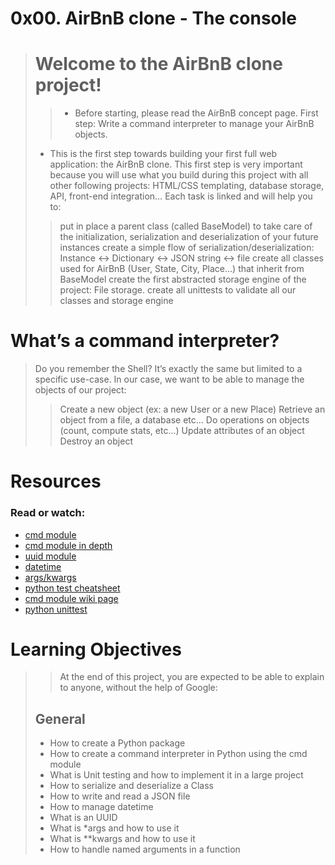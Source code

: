 # 0x00. AirBnB clone - The console
> # Welcome to the AirBnB clone project!
>> - Before starting, please read the AirBnB concept page.
> First step: Write a command interpreter to manage your AirBnB objects.
> - This is the first step towards building your first full web application: the AirBnB clone. This first step is very important because you will use what you build during this project with all other following projects: HTML/CSS templating, database storage, API, front-end integration…
> Each task is linked and will help you to:
>> put in place a parent class (called BaseModel) to take care of the initialization, serialization and deserialization of your future instances
>> create a simple flow of serialization/deserialization: Instance <-> Dictionary <-> JSON string <-> file
>> create all classes used for AirBnB (User, State, City, Place…) that inherit from BaseModel
>> create the first abstracted storage engine of the project: File storage.
>> create all unittests to validate all our classes and storage engine
# What’s a command interpreter?
> Do you remember the Shell? It’s exactly the same but limited to a specific use-case. In our case, we want to be able to manage the objects of our project:
>> Create a new object (ex: a new User or a new Place)
>> Retrieve an object from a file, a database etc…
>> Do operations on objects (count, compute stats, etc…)
>> Update attributes of an object
>> Destroy an object
# Resources
### Read or watch:
- [cmd module](https://intranet.alxswe.com/rltoken/8ecCwE6veBmm3Nppw4hz5A)
- [cmd module in depth](https://intranet.alxswe.com/rltoken/uEy4RftSdKypoig9NFTvCg)
- [uuid module](https://intranet.alxswe.com/rltoken/KfL9TqwdI69W6ttG6gTPPQ)
- [datetime](https://intranet.alxswe.com/rltoken/1d8I3jSKgnYAtA1IZfEDpA)
- [args/kwargs](https://intranet.alxswe.com/rltoken/C_a0EKbtvKdMcwIAuSIZng)
- [python test cheatsheet](https://intranet.alxswe.com/rltoken/tgNVrKKzlWgS4dfl3mQklw)
- [cmd module wiki page](https://intranet.alxswe.com/rltoken/EvcaH9uTLlauxuw03WnkOQ)
- [python unittest](https://intranet.alxswe.com/rltoken/begh14KQA-3ov29KvD_HvA)
# Learning Objectives
>> At the end of this project, you are expected to be able to explain to anyone, without the help of Google:
> ## General
> - How to create a Python package
> - How to create a command interpreter in Python using the cmd module
> - What is Unit testing and how to implement it in a large project
> - How to serialize and deserialize a Class
> - How to write and read a JSON file
> - How to manage datetime
> - What is an UUID
> - What is *args and how to use it
> - What is **kwargs and how to use it
> - How to handle named arguments in a function
# 
